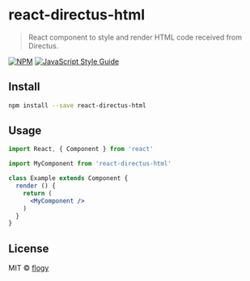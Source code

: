 # react-directus-html

> React component to style and render HTML code received from Directus.

[![NPM](https://img.shields.io/npm/v/react-directus-html.svg)](https://www.npmjs.com/package/react-directus-html) [![JavaScript Style Guide](https://img.shields.io/badge/code_style-standard-brightgreen.svg)](https://standardjs.com)

## Install

```bash
npm install --save react-directus-html
```

## Usage

```jsx
import React, { Component } from 'react'

import MyComponent from 'react-directus-html'

class Example extends Component {
  render () {
    return (
      <MyComponent />
    )
  }
}
```

## License

MIT © [flogy](https://github.com/flogy)
